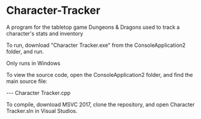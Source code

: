 # Character-Tracker
A program for the tabletop game Dungeons &amp; Dragons used to track a character's stats and inventory

To run, download "Character Tracker.exe" from the ConsoleApplication2 folder, and run.

Only runs in Windows

To view the source code, open the ConsoleApplication2 folder, and find the main source file:

--- Character Tracker.cpp

To compile, download MSVC 2017, clone the repository, and open Character Tracker.sln in Visual Studios.
